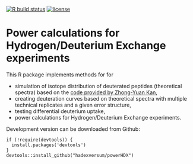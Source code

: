 [![R build status](https://github.com/hadexversum/powerHDX/workflows/R-CMD-check/badge.svg)](https://github.com/hadexversum/powerHDX/actions)
[![license](https://img.shields.io/badge/license-GPL--3-blue.svg)](https://www.gnu.org/licenses/gpl-3.0.en.html)

# Power calculations for Hydrogen/Deuterium Exchange experiments 


This R package implements methods for for

  - simulation of isotope distribution of deuterated peptides (theoretical spectra) based on the [code provided by Zhong-Yuan Kan](https://github.com/kanzy/HX-MS-Simulations),
  - creating deuteration curves based on theoretical spectra with multiple technical replicates and a given error structure,
  - testing differential deuterium uptake,
  - power calculations for Hydrogen/Deuterium Exchange experiments.
  
  
Development version can be downloaded from Github:

```
if (!require(devtools)) {
  install.packages('devtools')
}
devtools::install_github("hadexversum/powerHDX")
```


